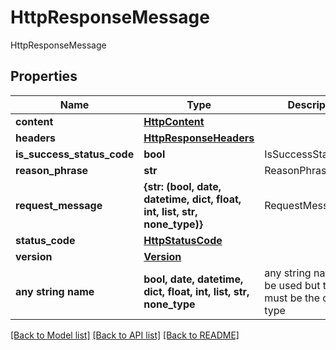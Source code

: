 # HttpResponseMessage

HttpResponseMessage

## Properties
Name | Type | Description | Notes
------------ | ------------- | ------------- | -------------
**content** | [**HttpContent**](HttpContent.md) |  | [optional] 
**headers** | [**HttpResponseHeaders**](HttpResponseHeaders.md) |  | [optional] 
**is_success_status_code** | **bool** | IsSuccessStatusCode | [optional] 
**reason_phrase** | **str** | ReasonPhrase | [optional] 
**request_message** | **{str: (bool, date, datetime, dict, float, int, list, str, none_type)}** | RequestMessage | [optional] 
**status_code** | [**HttpStatusCode**](HttpStatusCode.md) |  | [optional] 
**version** | [**Version**](Version.md) |  | [optional] 
**any string name** | **bool, date, datetime, dict, float, int, list, str, none_type** | any string name can be used but the value must be the correct type | [optional]

[[Back to Model list]](../README.md#documentation-for-models) [[Back to API list]](../README.md#documentation-for-api-endpoints) [[Back to README]](../README.md)


